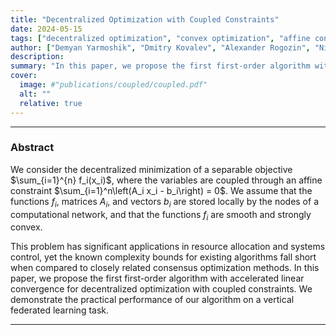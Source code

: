 ```yaml
---
title: "Decentralized Optimization with Coupled Constraints"
date: 2024-05-15
tags: ["decentralized optimization", "convex optimization", "affine constraints", "coupled constraints"]
author: ["Demyan Yarmoshik", "Dmitry Kovalev", "Alexander Rogozin", "Nikita Kiselev", "Daniil Dorin", "Alexander Gasnikov"]
description: 
summary: "In this paper, we propose the first first-order algorithm with accelerated linear convergence for decentralized optimization with coupled constraints" 
cover:
  image: #"publications/coupled/coupled.pdf"
  alt: ""
  relative: true
---
```


---

### Abstract

We consider the decentralized minimization of a separable objective $\sum_{i=1}^{n} f_i(x_i)$, where the variables are coupled through an affine constraint $\sum_{i=1}^n\left(A_i x_i - b_i\right) = 0$. We assume that the functions $f_i$, matrices $A_i$, and vectors $b_i$ are stored locally by the nodes of a computational network, and that the functions $f_i$ are smooth and strongly convex.

This problem has significant applications in resource allocation and systems control, yet the known complexity bounds for existing algorithms fall short when compared to closely related consensus optimization methods. In this paper, we propose the first first-order algorithm with accelerated linear convergence for decentralized optimization with coupled constraints. We demonstrate the practical performance of our algorithm on a vertical federated learning task.

---


